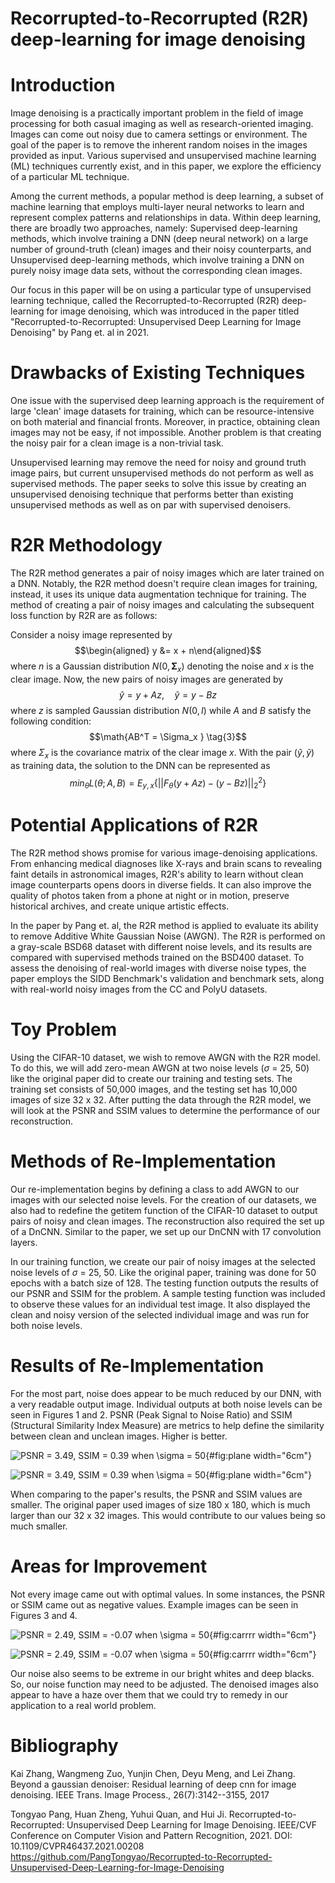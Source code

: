 # Recorrupted-to-Recorrupted (R2R) deep-learning for image denoising

# Introduction

Image denoising is a practically important problem in the field of image
processing for both casual imaging as well as research-oriented imaging.
Images can come out noisy due to camera settings or environment. The
goal of the paper is to remove the inherent random noises in the images
provided as input. Various supervised and unsupervised machine learning
(ML) techniques currently exist, and in this paper, we explore the
efficiency of a particular ML technique.

Among the current methods, a popular method is deep learning, a subset
of machine learning that employs multi-layer neural networks to learn
and represent complex patterns and relationships in data. Within deep
learning, there are broadly two approaches, namely: Supervised
deep-learning methods, which involve training a DNN (deep neural
network) on a large number of ground-truth (clean) images and their
noisy counterparts, and Unsupervised deep-learning methods, which
involve training a DNN on purely noisy image data sets, without the
corresponding clean images.

Our focus in this paper will be on using a particular type of
unsupervised learning technique, called the Recorrupted-to-Recorrupted
(R2R) deep-learning for image denoising, which was introduced in the
paper titled \"Recorrupted-to-Recorrupted: Unsupervised Deep Learning
for Image Denoising\" by Pang et. al in 2021.

# Drawbacks of Existing Techniques

One issue with the supervised deep learning approach is the requirement
of large 'clean' image datasets for training, which can be
resource-intensive on both material and financial fronts. Moreover, in
practice, obtaining clean images may not be easy, if not impossible.
Another problem is that creating the noisy pair for a clean image is a
non-trivial task.

Unsupervised learning may remove the need for noisy and ground truth
image pairs, but current unsupervised methods do not perform as well as
supervised methods. The paper seeks to solve this issue by creating an
unsupervised denoising technique that performs better than existing
unsupervised methods as well as on par with supervised denoisers.

# R2R Methodology

The R2R method generates a pair of noisy images which are later trained
on a DNN. Notably, the R2R method doesn't require clean images for
training, instead, it uses its unique data augmentation technique for
training. The method of creating a pair of noisy images and calculating
the subsequent loss function by R2R are as follows:

Consider a noisy image represented by $$\begin{aligned}
y &= x + n\end{aligned}$$ where *n* is a Gaussian distribution
$N(0, \bm{\Sigma}_x)$ denoting the noise and *x* is the clear image.
Now, the new pairs of noisy images are generated by
$$\hat{y} = y + Az,\quad \tilde{y} = y-Bz \tag{2}$$ where *z* is sampled
Gaussian distribution $N(0, I)$ while *A* and *B* satisfy the following
condition: $$\math{AB^T = \Sigma_x } \tag{3}$$ where $\Sigma_x$ is the
covariance matrix of the clear image *x*. With the pair
$(\hat{y}, \tilde{y})$ as training data, the solution to the DNN can be
represented as
$$min_\theta L(\theta;A,B) = E_{y,x}\{|| F_\theta (y + Az) - (y-Bz)||^2_2\} \tag{4}$$

# Potential Applications of R2R

The R2R method shows promise for various image-denoising applications.
From enhancing medical diagnoses like X-rays and brain scans to
revealing faint details in astronomical images, R2R's ability to learn
without clean image counterparts opens doors in diverse fields. It can
also improve the quality of photos taken from a phone at night or in
motion, preserve historical archives, and create unique artistic
effects.

In the paper by Pang et. al, the R2R method is applied to evaluate its
ability to remove Additive White Gaussian Noise (AWGN). The R2R is
performed on a gray-scale BSD68 dataset with different noise levels, and
its results are compared with supervised methods trained on the BSD400
dataset. To assess the denoising of real-world images with diverse noise
types, the paper employs the SIDD Benchmark's validation and benchmark
sets, along with real-world noisy images from the CC and PolyU datasets.

# Toy Problem

Using the CIFAR-10 dataset, we wish to remove AWGN with the R2R model.
To do this, we will add zero-mean AWGN at two noise levels ($\sigma$ =
25, 50) like the original paper did to create our training and testing
sets. The training set consists of 50,000 images, and the testing set
has 10,000 images of size 32 x 32. After putting the data through the
R2R model, we will look at the PSNR and SSIM values to determine the
performance of our reconstruction.

# Methods of Re-Implementation

Our re-implementation begins by defining a class to add AWGN to our
images with our selected noise levels. For the creation of our datasets,
we also had to redefine the getitem function of the CIFAR-10 dataset to
output pairs of noisy and clean images. The reconstruction also required
the set up of a DnCNN. Similar to the paper, we set up our DnCNN with 17
convolution layers.

In our training function, we create our pair of noisy images at the
selected noise levels of $\sigma$ = 25, 50. Like the original paper,
training was done for 50 epochs with a batch size of 128. The testing
function outputs the results of our PSNR and SSIM for the problem. A
sample testing function was included to observe these values for an
individual test image. It also displayed the clean and noisy version of
the selected individual image and was run for both noise levels.

# Results of Re-Implementation

For the most part, noise does appear to be much reduced by our DNN, with
a very readable output image. Individual outputs at both noise levels
can be seen in Figures 1 and 2. PSNR (Peak Signal to Noise Ratio) and
SSIM (Structural Similarity Index Measure) are metrics to help define
the similarity between clean and unclean images. Higher is better.

![PSNR = 3.49, SSIM = 0.39 when $\sigma$ =
50](checkpt3_3.1.png){#fig:plane width="6cm"}

![PSNR = 3.49, SSIM = 0.39 when $\sigma$ =
50](checkpt3_4.1.png){#fig:plane width="6cm"}

When comparing to the paper's results, the PSNR and SSIM values are
smaller. The original paper used images of size 180 x 180, which is much
larger than our 32 x 32 images. This would contribute to our values
being so much smaller.

# Areas for Improvement

Not every image came out with optimal values. In some instances, the
PSNR or SSIM came out as negative values. Example images can be seen in
Figures 3 and 4.

![PSNR = 2.49, SSIM = -0.07 when $\sigma$ =
50](checkpt3_badPSNR1.png){#fig:carrrr width="6cm"}

![PSNR = 2.49, SSIM = -0.07 when $\sigma$ =
50](checkpt3_badSSIM1.png){#fig:carrrr width="6cm"}

Our noise also seems to be extreme in our bright whites and deep blacks.
So, our noise function may need to be adjusted. The denoised images also
appear to have a haze over them that we could try to remedy in our
application to a real world problem.

# Bibliography

Kai Zhang, Wangmeng Zuo, Yunjin Chen, Deyu Meng, and Lei Zhang. Beyond a
gaussian denoiser: Residual learning of deep cnn for image denoising.
IEEE Trans. Image Process., 26(7):3142--3155, 2017

Tongyao Pang, Huan Zheng, Yuhui Quan, and Hui Ji.
Recorrupted-to-Recorrupted: Unsupervised Deep Learning for Image
Denoising. IEEE/CVF Conference on Computer Vision and Pattern
Recognition, 2021. DOI: 10.1109/CVPR46437.2021.00208
https://github.com/PangTongyao/Recorrupted-to-Recorrupted-Unsupervised-Deep-Learning-for-Image-Denoising

